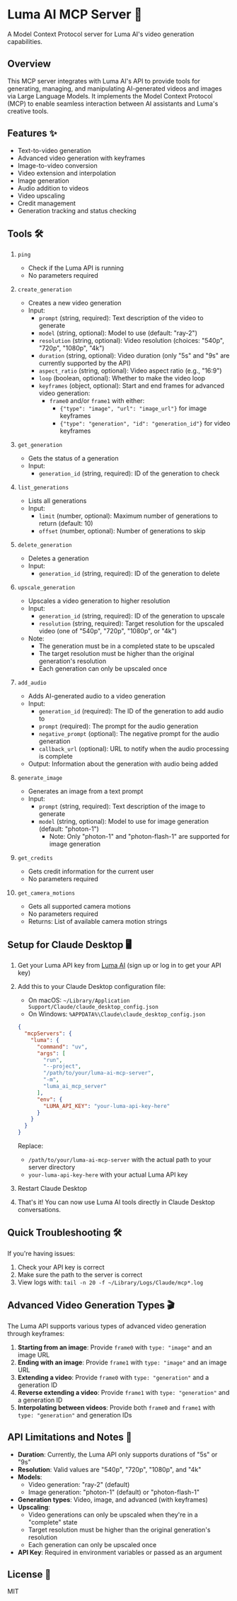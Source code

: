 # Luma AI MCP Server 🎥

A Model Context Protocol server for Luma AI's video generation capabilities.

## Overview

This MCP server integrates with Luma AI's API to provide tools for generating, managing, and manipulating AI-generated videos and images via Large Language Models. It implements the Model Context Protocol (MCP) to enable seamless interaction between AI assistants and Luma's creative tools.

## Features ✨

- Text-to-video generation
- Advanced video generation with keyframes
- Image-to-video conversion
- Video extension and interpolation
- Image generation
- Audio addition to videos
- Video upscaling
- Credit management
- Generation tracking and status checking

## Tools 🛠️

1. `ping`

   - Check if the Luma API is running
   - No parameters required

2. `create_generation`

   - Creates a new video generation
   - Input:
     - `prompt` (string, required): Text description of the video to generate
     - `model` (string, optional): Model to use (default: "ray-2")
     - `resolution` (string, optional): Video resolution (choices: "540p", "720p", "1080p", "4k")
     - `duration` (string, optional): Video duration (only "5s" and "9s" are currently supported by the API)
     - `aspect_ratio` (string, optional): Video aspect ratio (e.g., "16:9")
     - `loop` (boolean, optional): Whether to make the video loop
     - `keyframes` (object, optional): Start and end frames for advanced video generation:
       - `frame0` and/or `frame1` with either:
         - `{"type": "image", "url": "image_url"}` for image keyframes
         - `{"type": "generation", "id": "generation_id"}` for video keyframes

3. `get_generation`

   - Gets the status of a generation
   - Input:
     - `generation_id` (string, required): ID of the generation to check

4. `list_generations`

   - Lists all generations
   - Input:
     - `limit` (number, optional): Maximum number of generations to return (default: 10)
     - `offset` (number, optional): Number of generations to skip

5. `delete_generation`

   - Deletes a generation
   - Input:
     - `generation_id` (string, required): ID of the generation to delete

6. `upscale_generation`

   - Upscales a video generation to higher resolution
   - Input:
     - `generation_id` (string, required): ID of the generation to upscale
     - `resolution` (string, required): Target resolution for the upscaled video (one of "540p", "720p", "1080p", or "4k")
   - Note:
     - The generation must be in a completed state to be upscaled
     - The target resolution must be higher than the original generation's resolution
     - Each generation can only be upscaled once

7. `add_audio`

   - Adds AI-generated audio to a video generation
   - Input:
     - `generation_id` (required): The ID of the generation to add audio to
     - `prompt` (required): The prompt for the audio generation
     - `negative_prompt` (optional): The negative prompt for the audio generation
     - `callback_url` (optional): URL to notify when the audio processing is complete
   - Output:
     Information about the generation with audio being added

8. `generate_image`

   - Generates an image from a text prompt
   - Input:
     - `prompt` (string, required): Text description of the image to generate
     - `model` (string, optional): Model to use for image generation (default: "photon-1")
       - Note: Only "photon-1" and "photon-flash-1" are supported for image generation

9. `get_credits`

   - Gets credit information for the current user
   - No parameters required

10. `get_camera_motions`
    - Gets all supported camera motions
    - No parameters required
    - Returns: List of available camera motion strings

## Setup for Claude Desktop 🖥️

1. Get your Luma API key from [Luma AI](https://lumalabs.ai) (sign up or log in to get your API key)

2. Add this to your Claude Desktop configuration file:

   - On macOS: `~/Library/Application Support/Claude/claude_desktop_config.json`
   - On Windows: `%APPDATA%\Claude\claude_desktop_config.json`

   ```json
   {
     "mcpServers": {
       "luma": {
         "command": "uv",
         "args": [
           "run",
           "--project",
           "/path/to/your/luma-ai-mcp-server",
           "-m",
           "luma_ai_mcp_server"
         ],
         "env": {
           "LUMA_API_KEY": "your-luma-api-key-here"
         }
       }
     }
   }
   ```

   Replace:

   - `/path/to/your/luma-ai-mcp-server` with the actual path to your server directory
   - `your-luma-api-key-here` with your actual Luma API key

3. Restart Claude Desktop

4. That's it! You can now use Luma AI tools directly in Claude Desktop conversations.

## Quick Troubleshooting 🛠️

If you're having issues:

1. Check your API key is correct
2. Make sure the path to the server is correct
3. View logs with: `tail -n 20 -f ~/Library/Logs/Claude/mcp*.log`

## Advanced Video Generation Types 🎬

The Luma API supports various types of advanced video generation through keyframes:

1. **Starting from an image**: Provide `frame0` with `type: "image"` and an image URL
2. **Ending with an image**: Provide `frame1` with `type: "image"` and an image URL
3. **Extending a video**: Provide `frame0` with `type: "generation"` and a generation ID
4. **Reverse extending a video**: Provide `frame1` with `type: "generation"` and a generation ID
5. **Interpolating between videos**: Provide both `frame0` and `frame1` with `type: "generation"` and generation IDs

## API Limitations and Notes 📝

- **Duration**: Currently, the Luma API only supports durations of "5s" or "9s"
- **Resolution**: Valid values are "540p", "720p", "1080p", and "4k"
- **Models**:
  - Video generation: "ray-2" (default)
  - Image generation: "photon-1" (default) or "photon-flash-1"
- **Generation types**: Video, image, and advanced (with keyframes)
- **Upscaling**:
  - Video generations can only be upscaled when they're in a "complete" state
  - Target resolution must be higher than the original generation's resolution
  - Each generation can only be upscaled once
- **API Key**: Required in environment variables or passed as an argument

## License 📄

MIT
